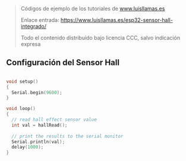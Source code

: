 > Códigos de ejemplo de los tutoriales de www.luisllamas.es
>
> Enlace entrada: https://www.luisllamas.es/esp32-sensor-hall-integrado/
>
> Todo el contenido distribuido bajo licencia CCC, salvo indicación expresa


## Configuración del Sensor Hall
```cpp
void setup() 
{
  Serial.begin(9600);
}

void loop() 
{
  // read hall effect sensor value
  int val = hallRead();
  
  // print the results to the serial monitor
  Serial.println(val); 
  delay(1000);
}
```


